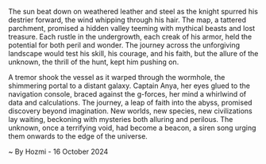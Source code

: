 
The sun beat down on weathered leather and steel as the knight spurred his destrier forward, the wind whipping through his hair. The map, a tattered parchment, promised a hidden valley teeming with mythical beasts and lost treasure. Each rustle in the undergrowth, each creak of his armor, held the potential for both peril and wonder. The journey across the unforgiving landscape would test his skill, his courage, and his faith, but the allure of the unknown, the thrill of the hunt, kept him pushing on.

A tremor shook the vessel as it warped through the wormhole, the shimmering portal to a distant galaxy. Captain Anya, her eyes glued to the navigation console, braced against the g-forces, her mind a whirlwind of data and calculations. The journey, a leap of faith into the abyss, promised discovery beyond imagination. New worlds, new species, new civilizations lay waiting, beckoning with mysteries both alluring and perilous. The unknown, once a terrifying void, had become a beacon, a siren song urging them onwards to the edge of the universe. 

~ By Hozmi - 16 October 2024
